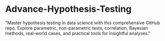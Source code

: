 # Advance-Hypothesis-Testing
"Master hypothesis testing in data science with this comprehensive GitHub repo. Explore parametric, non-parametric tests, correlation, Bayesian methods, real-world cases, and practical tools for insightful analyses."
